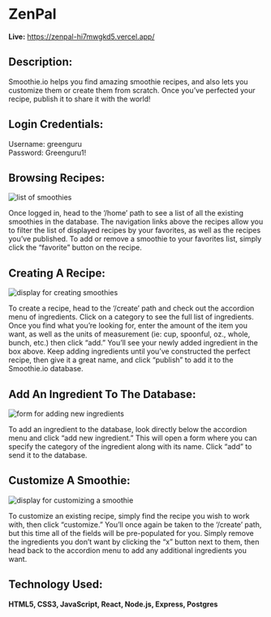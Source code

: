 # ZenPal

**Live:** https://zenpal-hi7mwgkd5.vercel.app/

## Description:

Smoothie.io helps you find amazing smoothie recipes, and also lets you customize them or create them from scratch. Once you’ve perfected your recipe, publish it to share it with the world!

## Login Credentials:

Username: greenguru<br/>
Password: Greenguru1!

## Browsing Recipes:

![list of smoothies](./images/browse.png)

Once logged in, head to the ‘/home’ path to see a list of all the existing smoothies in the database. The navigation links above the recipes allow you to filter the list of displayed recipes by your favorites, as well as the recipes you’ve published. To add or remove a smoothie to your favorites list, simply click the “favorite” button on the recipe.

## Creating A Recipe:

![display for creating smoothies](./images/create.png)

To create a recipe, head to the ‘/create’ path and check out the accordion menu of ingredients. Click on a category to see the full list of ingredients. Once you find what you’re looking for, enter the amount of the item you want, as well as the units of measurement (ie: cup, spoonful, oz., whole, bunch, etc.) then click “add.” You’ll see your newly added ingredient in the box above. Keep adding ingredients until you’ve constructed the perfect recipe, then give it a great name, and click “publish” to add it to the Smoothie.io database.

## Add An Ingredient To The Database:

![form for adding new ingredients](./images/add-ingredient.png)

To add an ingredient to the database, look directly below the accordion menu and click “add new ingredient.” This will open a form where you can specify the category of the ingredient along with its name. Click “add” to send it to the database.

## Customize A Smoothie:

![display for customizing a smoothie](./images/customize.png)

To customize an existing recipe, simply find the recipe you wish to work with, then click “customize.” You’ll once again be taken to the ‘/create’ path, but this time all of the fields will be pre-populated for you. Simply remove the ingredients you don’t want by clicking the “x” button next to them, then head back to the accordion menu to add any additional ingredients you want.

## Technology Used:

**HTML5, CSS3, JavaScript, React, Node.js, Express, Postgres**
